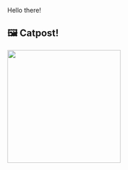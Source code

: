 Hello there!



## 🖼️ Catpost!

<sub>
    <img src="https://cdn2.thecatapi.com/images/6XxCfLGUC.png" height="256">
</sub>


